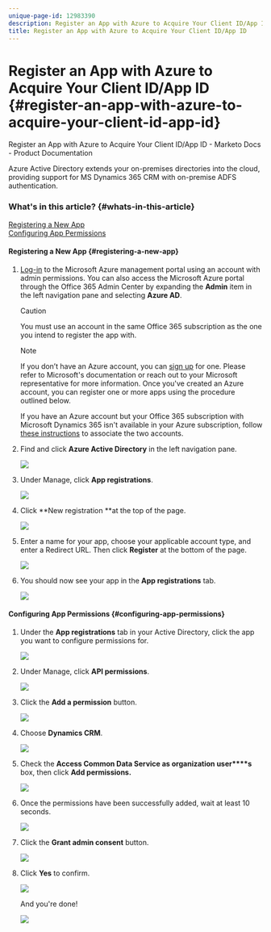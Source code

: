 ```yaml
---
unique-page-id: 12983390
description: Register an App with Azure to Acquire Your Client ID/App ID - Marketo Docs - Product Documentation
title: Register an App with Azure to Acquire Your Client ID/App ID
---
```


# Register an App with Azure to Acquire Your Client ID/App ID {#register-an-app-with-azure-to-acquire-your-client-id-app-id}

Register an App with Azure to Acquire Your Client ID/App ID - Marketo Docs - Product Documentation

Azure Active Directory extends your on-premises directories into the cloud, providing support for MS Dynamics 365 CRM with on-premise ADFS authentication.

### What's in this article? {#whats-in-this-article}

[Registering a New App](#registering-a-new-app)  
[Configuring App Permissions](#configuring-app-permissions)

#### Registering a New App {#registering-a-new-app}

1. [Log-in](http://manage.windowsazure.com/) to the Microsoft Azure management portal using an account with admin permissions. You can also access the Microsoft Azure portal through the Office 365 Admin Center by expanding the **Admin** item in the left navigation pane and selecting **Azure AD**.

   >[!CAUTION]
   >
   >You must use an account in the same Office 365 subscription as the one you intend to register the app with.

   >[!NOTE]
   >
   >If you don’t have an Azure account, you can [sign up](https://azure.microsoft.com/en-us/free/) for one. Please refer to Microsoft's documentation or reach out to your Microsoft representative for more information. Once you've created an Azure account, you can register one or more apps using the procedure outlined below.
   >
   >
   >If you have an Azure account but your Office 365 subscription with Microsoft Dynamics 365 isn't available in your Azure subscription, follow [these instructions](https://msdn.microsoft.com/office/office365/howto/setup-development-environment#bk_CreateAzureSubscription) to associate the two accounts.

1. Find and click **Azure Active Directory** in the left navigation pane.

   ![](assets/two.png)

1. Under Manage, click **App registrations**.

   ![](assets/three.png)

1. Click **New registration **at the top of the page.

   ![](assets/four.png)

1. Enter a name for your app, choose your applicable account type, and enter a Redirect URL. Then click **Register** at the bottom of the page.

   ![](assets/five.png)

1. You should now see your app in the **App registrations** tab.

   ![](assets/six.png)

#### Configuring App Permissions {#configuring-app-permissions}

1. Under the **App registrations** tab in your Active Directory, click the app you want to configure permissions for.

   ![](assets/seven.png)

1. Under Manage, click **API permissions**.

   ![](assets/eight.png)

1. Click the **Add a permission** button.

   ![](assets/nine.png)

1. Choose **Dynamics CRM**.

   ![](assets/ten.png)

1. Check the **Access Common Data Service as organization user****s** box, then click **Add permissions.**

   ![](assets/eleven.png)

1. Once the permissions have been successfully added, wait at least 10 seconds.

   ![](assets/twelve.png)

1. Click the **Grant admin consent** button.

   ![](assets/thirteen.png)

1. Click **Yes** to confirm.

   ![](assets/fourteen.png)

   And you're done!

   ![](assets/fifteen.png)

